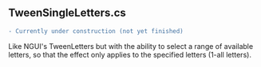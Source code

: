 ## TweenSingleLetters.cs

```diff
- Currently under construction (not yet finished)
```
Like NGUI's TweenLetters but with the ability to select a range of available letters, so that the effect only applies to the specified letters (1-all letters).